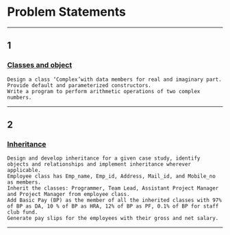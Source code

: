 # Problem Statements
<hr>

## 1

### [Classes and object](https://github.com/GopalSaraf/SE_Labs/tree/main/OOPL/ComplexNumbers)

    Design a class ‘Complex’with data members for real and imaginary part. 
    Provide default and parameterized constructors. 
    Write a program to perform arithmetic operations of two complex numbers.

<hr>

## 2

### [Inheritance](https://github.com/GopalSaraf/SE_Labs/tree/main/OOPL/Employee)

    Design and develop inheritance for a given case study, identify objects and relationships and implement inheritance wherever applicable. 
    Employee class has Emp_name, Emp_id, Address, Mail_id, and Mobile_no as members. 
    Inherit the classes: Programmer, Team Lead, Assistant Project Manager and Project Manager from employee class. 
    Add Basic Pay (BP) as the member of all the inherited classes with 97% of BP as DA, 10 % of BP as HRA, 12% of BP as PF, 0.1% of BP for staff club fund. 
    Generate pay slips for the employees with their gross and net salary.

<hr>